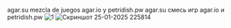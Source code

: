 agar.su mezcla de juegos agar.io y petridish.pw
agar.su смесь  игр agar.io и petridish.pw
![1](https://github.com/user-attachments/assets/6e4aaf74-2340-45ec-add5-46ee1f46ef7c)
![Скриншот 25-01-2025 225814](https://github.com/user-attachments/assets/05166a40-7aa3-4895-9633-8bb9c09220d2)
